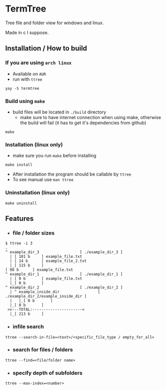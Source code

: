 # TermTree
Tree file and folder view for windows and linux.

Made in c I suppose. 

## Installation /  How to build 

### If you are using `arch linux`
- Available on `AUR`
- run with `ttree`
```
yay -S termtree
```

### Build using `make`
* build files will be located in `./build` directory
    - make sure to have internet connection when using make, otherwise the build will fail (it has to get it's dependencies from github)
```
make
```
### Installation (linux only)
- make sure you run `make` before installing
```
make install
```
- After installation the program should be callable by `ttree`
- To see manual use `man ttree`
### Uninstallation (linux only)
```
make uninstall
```


## Features
* ### file / folder sizes

<!-- ![Alt text](https://github.com/bendikMichal/termtree/blob/images/ttree01.PNG) -->
```
$ ttree -i 3
.
^ example_dir_3                  [ ./example_dir_3 ]
  | [ 101 b     ] example_file.txt
  | [ 14 b      ] example_file_2.txt
  |_[ 115 b     ]
[ 98 b      ] example_file.txt
^ example_dir_1                  [ ./example_dir_1 ]
  | [ 0 b       ] example_file.txt
  |_[ 0 b       ]
^ example_dir_2                  [ ./example_dir_2 ]
  | ^ example_inside_dir                 [ ./example_dir_2/example_inside_dir ]
  |   |_[ 0 b       ]
  |_[ 0 b       ]
 >v---TOTAL:----------------------<
  |_[ 213 b     ]

```


* ### infile search

```
ttree --search-in-file=<text>/<specific_file_type / empty_for_all>
```
<!-- ![Alt text](https://github.com/bendikMichal/termtree/blob/images/ttree04.PNG) -->


* ### search for files / folders

```
ttree --find=<file/folder name>
```
<!-- ![Alt text](https://github.com/bendikMichal/termtree/blob/images/ttree02.PNG) -->


* ### specify depth of subfolders

```
ttree --max-index=<number>
```
<!-- ![Alt text](https://github.com/bendikMichal/termtree/blob/images/ttree03.PNG) -->
